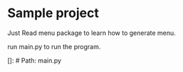 # Sample project

Just Read menu package to learn how to generate menu.

run main.py to run the program.

[]: # Path: main.py